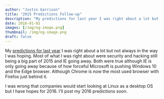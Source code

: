 ```yaml
---
author: "Justin Garrison"
title: "2015 Predictions Follow-up"
description: "My predictions for last year I was right about a lot but not always in the way I was hoping."
date: 2016-01-01
images: [/img/og-image.png]
thumbnail: /img/og-image.png
draft: false
---
```


My [predictions for last year](https://justingarrison.com/2015-predictions-5951d1ccfab2#.ou2r1378j) I was right about a lot but not always in the way I was hoping. Most of what I was right about were security and hacking still being a big part of 2015 and IE going away. Both were true although IE is only going away because of how forceful Microsoft is pushing Windows 10 and the Edge browser. Although Chrome is now the most used browser with Firefox just behind it.

I was wrong that companies would start looking at Linux as a desktop OS but I have hopes for 2016. I’ll post my 2016 predictions soon.
